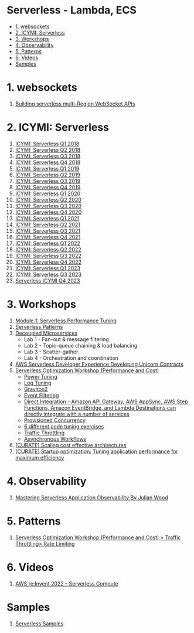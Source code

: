 <h1> Serverless - Lambda, ECS</h1>

<!-- TOC -->

- [1. websockets](#1-websockets)
- [2. ICYMI: Serverless](#2-icymi-serverless)
- [3. Workshops](#3-workshops)
- [4. Observability](#4-observability)
- [5. Patterns](#5-patterns)
- [6. Videos](#6-videos)
- [Samples](#samples)

<!-- /TOC -->

# 1. websockets

1. [Building serverless multi-Region WebSocket APIs](https://aws.amazon.com/blogs/compute/building-serverless-multi-region-websocket-apis/)

# 2. ICYMI: Serverless

1. [ICYMI: Serverless Q1 2018](https://aws.amazon.com/blogs/compute/icymi-serverless-q1-2018/)
2. [ICYMI: Serverless Q2 2018](https://aws.amazon.com/blogs/compute/icymi-serverless-q2-2018/)
3. [ICYMI: Serverless Q3 2018](https://aws.amazon.com/blogs/compute/icymi-serverless-q3-2018/)
4. [ICYMI: Serverless Q4 2018](https://aws.amazon.com/blogs/compute/icymi-serverless-q4-2018/)
5. [ICYMI: Serverless Q1 2019](https://aws.amazon.com/blogs/compute/icymi-serverless-q1-2019/)
6. [ICYMI: Serverless Q2 2019](https://aws.amazon.com/blogs/compute/icymi-serverless-q2-2019/)
7. [ICYMI: Serverless Q3 2019](https://aws.amazon.com/blogs/compute/icymi-serverless-q3-2019/)
8. [ICYMI: Serverless Q4 2019](https://aws.amazon.com/blogs/compute/icymi-serverless-q4-2019/)
9. [ICYMI: Serverless Q1 2020](https://aws.amazon.com/blogs/compute/icymi-serverless-q1-2020/)
10. [ICYMI: Serverless Q2 2020](https://aws.amazon.com/blogs/compute/icymi-serverless-q2-2020/)
11. [ICYMI: Serverless Q3 2020](https://aws.amazon.com/blogs/compute/icymi-serverless-q3-2020/)
12. [ICYMI: Serverless Q4 2020](https://aws.amazon.com/blogs/compute/icymi-serverless-q4-2020/)
13. [ICYMI: Serverless Q1 2021](https://aws.amazon.com/blogs/compute/icymi-serverless-q1-2021/)
14. [ICYMI: Serverless Q2 2021](https://aws.amazon.com/blogs/compute/icymi-serverless-q2-2021/)
15. [ICYMI: Serverless Q3 2021](https://aws.amazon.com/blogs/compute/icymi-serverless-q3-2021/)
16. [ICYMI: Serverless Q4 2021](https://aws.amazon.com/blogs/compute/icymi-serverless-q4-2021/)
17. [ICYMI: Serverless Q1 2022](https://aws.amazon.com/blogs/compute/icymi-serverless-q1-2022/)
18. [ICYMI: Serverless Q2 2022](https://aws.amazon.com/blogs/compute/icymi-serverless-q2-2022/)
19. [ICYMI: Serverless Q3 2022](https://aws.amazon.com/blogs/compute/serverless-icymi-q3-2022/)
20. [ICYMI: Serverless Q4 2022](https://aws.amazon.com/blogs/compute/serverless-icymi-q4-2022/)
21. [ICYMI: Serverless Q1 2023](https://aws.amazon.com/blogs/compute/serverless-icymi-q1-2023/)
22. [ICYMI: Serverless Q3 2023](https://aws.amazon.com/blogs/compute/serverless-icymi-q2-2023/)
23. [Serverless ICYMI Q4 2023](https://aws.amazon.com/blogs/compute/serverless-icymi-q4-2023/)

# 3. Workshops

1. [Module 1: Serverless Performance Tuning](https://catalog.workshops.aws/performance-tuning/en-US/40-serverless)
2. [Serverless Patterns](https://catalog.workshops.aws/serverless-patterns/en-US)
3. [Decoupled Microservices](https://catalog.us-east-1.prod.workshops.aws/workshops/e8738cf6-6eb0-4d1d-9e98-ae240d229535/en-US)
    - Lab 1 - Fan-out & message filtering
    - Lab 2 - Topic-queue chaining & load balancing
    - Lab 3 - Scatter-gather
    - Lab 4 - Orchestration and coordination
4. [AWS Serverless Developer Experience Developing Unicorn Contracts](https://catalog.workshops.aws/serverless-developer-experience/en-US/unicorn-contracts/init)
5. [Serverless Optimization Workshop (Performance and Cost)](https://catalog.us-east-1.prod.workshops.aws/workshops/2d960419-7d15-44e7-b540-fd3ebeb7ce2e/en-US)
    - [Power Tuning](https://catalog.us-east-1.prod.workshops.aws/workshops/2d960419-7d15-44e7-b540-fd3ebeb7ce2e/en-US/power-tuning)
    - [Log Tuning](https://catalog.us-east-1.prod.workshops.aws/workshops/2d960419-7d15-44e7-b540-fd3ebeb7ce2e/en-US/log-tuning)
    - [Graviton2](https://catalog.us-east-1.prod.workshops.aws/workshops/2d960419-7d15-44e7-b540-fd3ebeb7ce2e/en-US/graviton)
    - [Event Filtering](https://catalog.us-east-1.prod.workshops.aws/workshops/2d960419-7d15-44e7-b540-fd3ebeb7ce2e/en-US/event-filtering)
    - [Direct Integration - Amazon API Gateway, AWS AppSync, AWS Step Functions, Amazon EventBridge, and Lambda Destinations  can directly integrate with a number of services](https://catalog.us-east-1.prod.workshops.aws/workshops/2d960419-7d15-44e7-b540-fd3ebeb7ce2e/en-US/direct-integration)
    - [Provisioned Concurrency](https://catalog.us-east-1.prod.workshops.aws/workshops/2d960419-7d15-44e7-b540-fd3ebeb7ce2e/en-US/provisioned-concurrency)
    - [6 different code tuning exercises](https://catalog.us-east-1.prod.workshops.aws/workshops/2d960419-7d15-44e7-b540-fd3ebeb7ce2e/en-US/code-tuning)
    - [Traffic Throttling](https://catalog.us-east-1.prod.workshops.aws/workshops/2d960419-7d15-44e7-b540-fd3ebeb7ce2e/en-US/traffic-throttling)
    - [Asynchronous Workflows](https://catalog.us-east-1.prod.workshops.aws/workshops/2d960419-7d15-44e7-b540-fd3ebeb7ce2e/en-US/asynchronous)
6. [[CURATE] Scaling cost effective architectures](https://catalog.us-east-1.prod.workshops.aws/workshops/f238037c-8f0b-446e-9c15-ebcc4908901a/en-US)
7. [[CURATE] Startup optimization: Tuning application performance for maximum efficiency](https://catalog.workshops.aws/performance-tuning/en-US)

# 4. Observability

1. [Mastering Serverless Application Observability By Julian Wood](https://www.youtube.com/playlist?list=PLJo-rJlep0EDiN3pPjBDUfq34BqMAI_o-)

# 5. Patterns

1. [Serverless Optimization Workshop (Performance and Cost) > Traffic Throttling> Rate Limiting](https://catalog.us-east-1.prod.workshops.aws/workshops/2d960419-7d15-44e7-b540-fd3ebeb7ce2e/en-US/traffic-throttling/3-throttling)

# 6. Videos

1. [AWS re:Invent 2022 - Serverless Compute](https://www.youtube.com/watch?v=SbL3a9YOW7s&list=PL2yQDdvlhXf8Erryfslfo3E42QtcX-aiD)

# Samples

1. [Serverless Samples](https://github.com/aws-samples/serverless-samples/tree/main)


